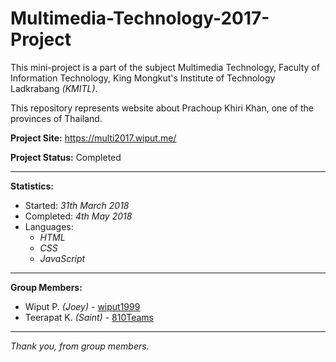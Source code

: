 # Multimedia-Technology-2017-Project
This mini-project is a part of the subject Multimedia Technology, Faculty of Information Technology, King Mongkut's Institute of Technology Ladkrabang <i>(KMITL)</i>.

This repository represents website about Prachoup Khiri Khan, one of the provinces of Thailand.

<b>Project Site:</b> https://multi2017.wiput.me/

<b>Project Status:</b> Completed

___________________

<b>Statistics:</b>
<ul>
  <li>Started: <i>31th March 2018</i></li>
  <li>Completed: <i>4th May 2018</i></li>
  <li>
    Languages:
    <ul><i>
      <li>HTML</li>
      <li>CSS</li>
      <li>JavaScript</li>
    </i></ul>
  </li>
</ul>

___________________

<b>Group Members:</b>
  <ul>
    <li>Wiput P. <i>(Joey)</i> - <a href="https://github.com/wiput1999" target="_blank">wiput1999</a></li>
    <li>Teerapat K. <i>(Saint)</i> - <a href="https://github.com/810Teams" target="_blank">810Teams</a></li>
  </ul>

___________________

<i>Thank you, from group members.</i>
